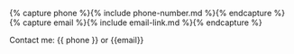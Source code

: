 {% capture phone %}{% include phone-number.md %}{% endcapture %}
{% capture email %}{% include email-link.md %}{% endcapture %}

Contact me: {{ phone }} or {{email}}
